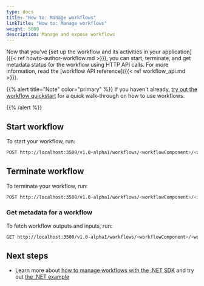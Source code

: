 ```yaml
---
type: docs
title: "How to: Manage workflows"
linkTitle: "How to: Manage workflows"
weight: 5000
description: Manage and expose workflows
---
```


Now that you've [set up the workflow and its activities in your application]({{< ref howto-author-workflow.md >}}), you can start, terminate, and get metadata status for the workflow using HTTP API calls. For more information, read the [workflow API reference]({{< ref workflow_api.md >}}).

{{% alert title="Note" color="primary" %}}
 If you haven't already, [try out the workflow quickstart](todo) for a quick walk-through on how to use workflows.

{{% /alert %}}

## Start workflow

To start your workflow, run:

```bash
POST http://localhost:3500/v1.0-alpha1/workflows/<workflowComponent>/<workflowName>/<instanceId>/start
```

## Terminate workflow

To terminate your workflow, run:

```bash
POST http://localhost:3500/v1.0-alpha1/workflows/<workflowComponent>/<instanceId>/terminate
```

### Get metadata for a workflow

To fetch workflow outputs and inputs, run:

```bash
GET http://localhost:3500/v1.0-alpha1/workflows/<workflowComponent>/<workflowName>/<instanceId>
```

## Next steps

- Learn more about [how to manage workflows with the .NET SDK](todo) and try out [the .NET example](https://github.com/dapr/dotnet-sdk/tree/master/examples/Workflow)

